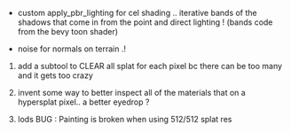 


- custom apply_pbr_lighting  for cel shading ..  iterative bands of the shadows that come in from the point and direct lighting !  (bands code from the bevy toon shader) 


- noise for normals on terrain .! 



1.  add a subtool to CLEAR all splat for each pixel   bc there can be too many and it gets too crazy 
2. invent some way to better inspect all of the materials that on a hypersplat pixel..  a better eyedrop  ?

3. lods 
  BUG :  Painting is broken when using 512/512  splat res 
   
   